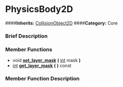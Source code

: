 #  PhysicsBody2D  
####**Inherits:** [CollisionObject2D](class_collisionobject2d)
####**Category:** Core

###  Brief Description  


###  Member Functions 
  * void  **[set&#95;layer&#95;mask](#set_layer_mask)**  **(** [int](class_int) mask  **)**
  * [int](class_int)  **[get&#95;layer&#95;mask](#get_layer_mask)**  **(** **)** const

###  Member Function Description  

